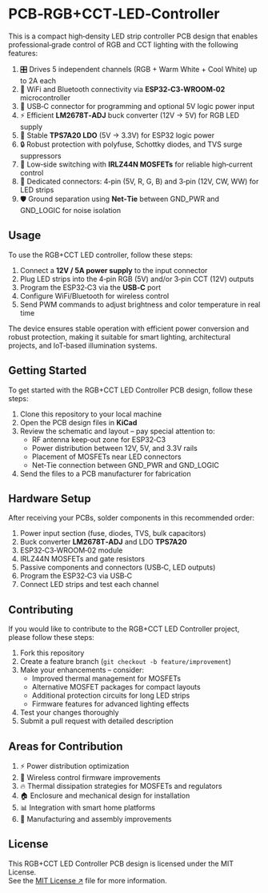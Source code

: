 # PCB‑RGB+CCT‑LED‑Controller

This is a compact high‑density LED strip controller PCB design that enables professional‑grade control of RGB and CCT lighting with the following features:

1. 🎛️ Drives 5 independent channels (RGB + Warm White + Cool White) up to 2A each  
2. 📶 WiFi and Bluetooth connectivity via **ESP32‑C3‑WROOM‑02** microcontroller  
3. 🔌 USB‑C connector for programming and optional 5V logic power input  
4. ⚡ Efficient **LM2678T‑ADJ** buck converter (12V → 5V) for RGB LED supply  
5. 🔋 Stable **TPS7A20 LDO** (5V → 3.3V) for ESP32 logic power  
6. 🔒 Robust protection with polyfuse, Schottky diodes, and TVS surge suppressors  
7. 🔧 Low‑side switching with **IRLZ44N MOSFETs** for reliable high‑current control  
8. 🔗 Dedicated connectors: 4‑pin (5V, R, G, B) and 3‑pin (12V, CW, WW) for LED strips  
9. 🛡️ Ground separation using **Net‑Tie** between GND_PWR and GND_LOGIC for noise isolation  

## Usage

To use the RGB+CCT LED controller, follow these steps:

1. Connect a **12V / 5A power supply** to the input connector  
2. Plug LED strips into the 4‑pin RGB (5V) and/or 3‑pin CCT (12V) outputs  
3. Program the ESP32‑C3 via the **USB‑C** port  
4. Configure WiFi/Bluetooth for wireless control  
5. Send PWM commands to adjust brightness and color temperature in real time  

The device ensures stable operation with efficient power conversion and robust protection, making it suitable for smart lighting, architectural projects, and IoT‑based illumination systems.

## Getting Started

To get started with the RGB+CCT LED Controller PCB design, follow these steps:

1. Clone this repository to your local machine  
2. Open the PCB design files in **KiCad**  
3. Review the schematic and layout – pay special attention to:  
   - RF antenna keep‑out zone for ESP32‑C3  
   - Power distribution between 12V, 5V, and 3.3V rails  
   - Placement of MOSFETs near LED connectors  
   - Net‑Tie connection between GND_PWR and GND_LOGIC  
4. Send the files to a PCB manufacturer for fabrication  

## Hardware Setup

After receiving your PCBs, solder components in this recommended order:

1. Power input section (fuse, diodes, TVS, bulk capacitors)  
2. Buck converter **LM2678T‑ADJ** and LDO **TPS7A20**  
3. ESP32‑C3‑WROOM‑02 module  
4. IRLZ44N MOSFETs and gate resistors  
5. Passive components and connectors (USB‑C, LED outputs)  
6. Program the ESP32‑C3 via USB‑C  
7. Connect LED strips and test each channel  

## Contributing

If you would like to contribute to the RGB+CCT LED Controller project, please follow these steps:

1. Fork this repository  
2. Create a feature branch (`git checkout -b feature/improvement`)  
3. Make your enhancements – consider:  
   - Improved thermal management for MOSFETs  
   - Alternative MOSFET packages for compact layouts  
   - Additional protection circuits for long LED strips  
   - Firmware features for advanced lighting effects  
4. Test your changes thoroughly  
5. Submit a pull request with detailed description  

## Areas for Contribution

1. ⚡ Power distribution optimization  
2. 📡 Wireless control firmware improvements  
3. 🔥 Thermal dissipation strategies for MOSFETs and regulators  
4. 🏠 Enclosure and mechanical design for installation  
5. 📊 Integration with smart home platforms  
6. 🔧 Manufacturing and assembly improvements  

## License

This RGB+CCT LED Controller PCB design is licensed under the MIT License.  
See the [MIT License ↗](https://opensource.org/license/mit/) file for more information.
